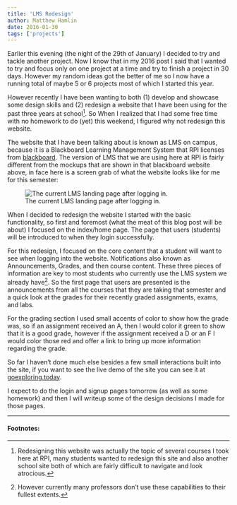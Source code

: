 ```yaml
---
title: 'LMS Redesign'
author: Matthew Hamlin
date: 2016-01-30
tags: ['projects']
---
```


Earlier this evening (the night of the 29th of January) I decided to try and tackle another project. Now I know that in my 2016 post I said that I wanted to try and focus only on one project at a time and try to finish a project in 30 days. However my random ideas got the better of me so I now have a running total of maybe 5 or 6 projects most of which I started this year.

However recently I have been wanting to both (1) develop and showcase some design skills and (2) redesign a website that I have been using for the past three years at school[^1]. So When I realized that I had some free time with no homework to do (yet) this weekend, I figured why not redesign this website.

The website that I have been talking about is known as LMS on campus, because it is a Blackboard Learning Management System that RPI licenses from <a href="http://www.blackboard.com/learning-management-system/blackboard-learn.aspx">blackboard</a>. The version of LMS that we are using here at RPI is fairly different from the mockups that are shown in that blackboard website above, in face here is a screen grab of what the website looks like for me for this semester:

<figure class="figure">
  <img class="img" src="/static/assets/images/posts/lms.png" alt="The current LMS landing page after logging in." title="RPI&#39;s Blackboard LMS"/>
  <figcaption class="horizontal--center">
    The current LMS landing page after logging in.
  </figcaption>
</figure>

When I decided to redesign the website I started with the basic functionality, so first and foremost (what the meat of this blog post will be about) I focused on the index/home page. The page that users (students) will be introduced to when they login successfully.

For this redesign, I focused on the core content that a student will want to see when logging into the website. Notifications also known as Announcements, Grades, and then course content. These three pieces of information are key to most students who currently use the LMS system we already have[^2]. So the first page that users are presented is the announcements from all the courses that they are taking that semester and a quick look at the grades for their recently graded assignments, exams, and labs.

For the grading section I used small accents of color to show how the grade was, so if an assignment received an A, then I would color it green to show that it is a good grade, however if the assignment received a D or an F I would color those red and offer a link to bring up more information regarding the grade.

So far I haven’t done much else besides a few small interactions built into the site, if you want to see the live demo of the site you can see it at <a class="link link--out link--article" href="http://goexploring.today/RPILMS-Redesign">goexploring.today</a>.

I expect to do the login and signup pages tomorrow (as well as some homework) and then I will writeup some of the design decisions I made for those pages.

---
#### Footnotes:
[^1]: Redesigning this website was actually the topic of several courses I took here at  RPI, many students wanted to redesign this site and also another school site both of which are fairly difficult to navigate and look atrocious.

[^2]: However currently many professors don’t use these capabilities to their fullest extents.
